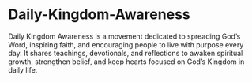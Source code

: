 # Daily-Kingdom-Awareness
Daily Kingdom Awareness is a movement dedicated to spreading God’s Word, inspiring faith, and encouraging people to live with purpose every day. It shares teachings, devotionals, and reflections to awaken spiritual growth, strengthen belief, and keep hearts focused on God’s Kingdom in daily life.
